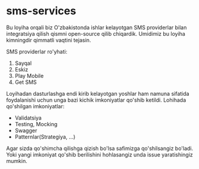 # sms-services
Bu loyiha orqali biz O'zbakistonda ishlar kelayotgan SMS providerlar bilan integratsiya qilish qismni open-source qilib chiqardik. Umidimiz bu loyiha kimningdir qimmatli vaqtini tejasin.

SMS providerlar ro'yhati:
1. Sayqal
2. Eskiz
3. Play Mobile
4. Get SMS

Loyihadan dasturlashga endi kirib kelayotgan yoshlar ham namuna sifatida foydalanishi uchun unga bazi kichik imkoniyatlar qo'shib ketildi.
Lohihada qo'shilgan imkoniyatlar:
 - Validatsiya
 - Testing, Mocking
 - Swagger
 - Patternlar(Strategiya, ...)

Agar sizda qo'shimcha qilishga qizish bo'lsa safimizga qo'shilsangiz bo'ladi. 
Yoki yangi imkoniyat qo'shib berilishini hohlasangiz unda issue yaratishingiz mumkin. 

